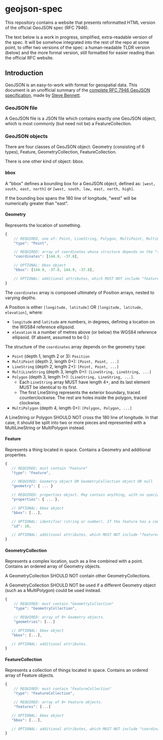 # geojson-spec
This repository contains a website that presents reformatted HTML version of the official GeoJSON spec (RFC 7946).

The text below is a work in progress, simplified, extra-readable version of the spec. It will be somehow 
integrated into the rest of the repo at some point, to offer two versions of the spec: a human-readable TLDR version (below) 
and the more formal version, still formatted for easier reading than the official RFC website.

## Introduction

GeoJSON is an easy-to-work with format for geospatial data. This document is an unofficial summary of the [complete RFC 7946 GeoJSON specification](http://geojson.win/), made by [Steve Bennett](https://hire.stevebennett.me).

### GeoJSON file

A GeoJSON file is a JSON file which contains exactly one GeoJSON object, which is most commonly (but need not be) a FeatureCollection.

### GeoJSON objects

There are four classes of GeoJSON object: Geometry (consisting of 6 types), Feature, GeometryCollection, FeatureCollection.

There is one other kind of object: bbox.

#### bbox

A "bbox" defines a bounding box for a GeoJSON object, defined as: `[west, south, east, north]` or `[west, south, low, east, north, high]`. 

If the bounding box spans the 180 line of longitude, "west" will be numerically greater than "east".

#### Geometry

Represents the location of something.

```js
{
    // REQUIRED, one of: Point, LineString, Polygon, MultiPoint, MultiLineString, MultiPolygon
    "type": "Point",

    // REQUIRED: array of coordinates whose structure depends on the "type":
    "coordinates": [144.9, -37.8],

    // OPTIONAL: bbox object
    "bbox": [144.9, -37.8, 144.9, -37.8],

    // OPTIONAL: additional attributes, which MUST NOT include "features" or "properties"
}
```

The `coordinates` array is composed ultimately of Position arrays, nested to varying depths.

A Position is either `[longitude, latitude]` OR `[longitude, latitude, elevation]`, where:
 
* `longitude` and `latitude` are numbers, in degrees, defining a location on the WGS84 reference ellipsoid.
* `elevation` is a number of metres above (or below) the WGS84 reference ellipsoid. (If absent, assumed to be 0.)

The structure of the `coordinates` array depends on the geometry type:

* `Point` (depth 1, length 2 or 3): `Position`
* `MultiPoint` (depth 2, length 0+): `[Point, Point, ...]`
* `LineString` (depth 2, length 2+): `[Point, Point, ...]`
* `MultiLineString` (depth 3, length 0+): `[LineString, LineString, ...]`
* `Polygon` (depth 3, length 1+): `[LineString, LineString, ...]`.
  * Each `LineString` array MUST have length 4+, and its last element MUST be identical to its first. 
  * The first LineString represents the exterior boundary, traced counterclockwise. The rest are holes inside the polygon, traced clockwise.
* `MultiPolygon` (depth 4, length 0+): `[Polygon, Polygon, ...]`

A LineString or Polygon SHOULD NOT cross the 180 line of longitude. In that case, it should be split into two or more pieces and represented with a MultiLineString or MultiPolygon instead.


#### Feature

Represents a thing located in space. Contains a Geometry and additional properties.

```js
{
   // REQUIRED: must contain "Feature"
   "type": "Feature",

   // REQUIRED: Geometry object OR GeometryCollection object OR null
   "geometry": { ... }

   // REQUIRED: properties object. May contain anything, with no special meaning to any properties.
   "properties": { ... },

   // OPTIONAL: bbox object
   "bbox": [...],

   // OPTIONAL: identifier (string or number). If the feature has a commonly used identifier, it SHOULD be included here
   "id": 10,

   // OPTIONAL: additional attributes, which MUST NOT include "features" or "geometries"
}
```

#### GeometryCollection

Represents a complex location, such as a line combined with a point. Contains an ordered array of Geometry objects. 

A GeometryCollection SHOULD NOT contain other GeometryCollections. 

A GeometryCollection SHOULD NOT be used if a different Geometry object (such as a MultiPolygon) could be used instead.

```js
{
    // REQUIRED: must contain "GeometryCollection"
    "type": "GeometryCollection",

    // REQUIRED: array of 0+ Geometry objects.
    "geometries": [...]

   // OPTIONAL: bbox object
   "bbox": [...],

   // OPTIONAL: additional attributes.
}
```

#### FeatureCollection

Represents a collection of things located in space. Contains an ordered array of Feature objects.

```js
{
    // REQUIRED: must contain "FeatureCollection"
    "type": "FeatureCollection",

    // REQUIRED: array of 0+ Feature objects.
    "features": [...]

   // OPTIONAL: bbox object
   "bbox": [...],

   // OPTIONAL: additional attributes, which MUST NOT include "coordinates" or "geometry".
}
```


